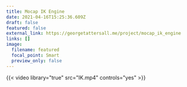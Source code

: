 ```yaml
---
title: Mocap IK Engine
date: 2021-04-16T15:25:36.609Z
draft: false
featured: false
external_link: https://georgetattersall.me/project/mocap_ik_engine
links: []
image:
  filename: featured
  focal_point: Smart
  preview_only: false
---
```

<!--StartFragment-->

{{< video library="true" src="IK.mp4" controls="yes" >}}

<!--EndFragment-->